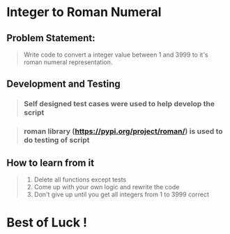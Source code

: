 # Integer to Roman Numeral
 
## Problem Statement:  
>Write code to convert a integer value between 1 and 3999 to it's roman numeral representation.

## Development and Testing

>### Self designed test cases were used to help develop the script

>### roman library (https://pypi.org/project/roman/) is used to do testing of script

## How to learn from it 
>  1. Delete all functions except tests
>  2. Come up with your own logic and rewrite the code
>  3. Don't give up until you get all integers from 1 to 3999 correct

# Best of Luck !